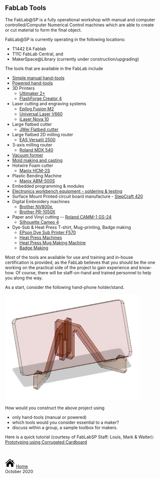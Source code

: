 ## FabLab Tools

The FabLab@SP is a fully operational workshop with manual and computer controlled/Computer Numerical Control machines which are able to create or cut material to form the final object.

FabLab@SP is currently operating in the following locations:

- T1442 EA Fablab
- T11C FabLab Central, and
- MakerSpace@Library (currently under construction/upgrading)

The tools that are available in the FabLab include

- [Simple manual hand-tools](https://duckduckgo.com/?q=images%3A+hand+tool+sets&t=canonical&iax=images&ia=images)
- [Powered hand-tools](https://duckduckgo.com/?q=images%3A+powered+tool+sets&t=canonical&iax=images&ia=images)
- 3D Printers
    - [Ultimaker 2+](https://ultimaker.com/3d-printers/ultimaker-2-plus)
    - [FlashForge Creator 4](https://www.flashforge.com/product-detail/1)
- Laser cutting and engraving systems
    - [Epilog Fusion M2](https://www.epiloglaser.com/laser-machines/fusion-laser-series.htm)
    - [Universal Laser V660](https://www.innotech-laser.com/equipment/universal-laser/vls660/)
    - [iLaser Nova 10](https://www.aeonlaser.net/nova-series-nova10.html)
- Large flatbed cutter
    - [JWei Flatbed cutter](https://avs.com.sg/technologies/product/cb03ii/)
- Large flatbed 2D milling router
    - [EAS Versatil 2500](http://panamech.com.my/im/versatile2500.htm)
- 3-axis milling router
    - [Roland MDX 540](https://www.pdi3d.com/Roland_MDX_540_MDX_540S_MDX_540A_MDX_540SA_p/mdx-540.htm)
- [Vacuum former](https://duckduckgo.com/?q=vacuum+former&t=canonical&iax=images&ia=images)
- [Mold making and casting](https://duckduckgo.com/?q=mold+making&t=canonical&iar=images&iax=images&ia=images)
- Hotwire Foam cutter
    - [Manix HCM-2S](https://huphong.com.sg/product/foam-cutting-machine/hcm-2s/)
- Plastic Bending Machine
    - [Manix ABM-500S](https://huphong.com.sg/product/bending-machine/plastic-bending-machine/abm-500s/)
- Embedded programming & modules
- [Electronics workbench equipment - soldering & testing](https://duckduckgo.com/?q=electronics+workbench+equipment&t=canonical&iax=images&ia=images)
- Surface Mount Printed circuit board manufacture - [StepCraft 420](https://sgtooling.com/collections/stepcraft-cnc-router/products/stepcraft-420-cnc-construction-kit-1)
- Digital Embroidery machines
    -  [Brother NV800e](https://www.brother.com.sg/en/products/all-sewing-machines/sewing-machines/innov-isnv800e), 
    -  [Brother PR-1050X](https://www.brother.com.sg/en/products/all-sewing-machines/sewing-machines/pr-1050x)
- Paper and Vinyl cutting
    -- [Roland CAMM-1 GS-24](https://global.rolanddg.com/products/vinyl-cutters/camm-1-gs-24-desktop-vinyl-cutter)
    -  [Silhouette Cameo 4](https://www.silhouetteamerica.com/featured-product/cameo)
- Dye-Sub & Heat Press T-shirt, Mug-printing, Badge making
    - [EPson Dye Sub Printer F570](https://epson.com/For-Work/Printers/Large-Format/SureColor-F570-Dye-Sublimation-Printer/p/SCF570SE)
    - [Heat Press Machines](https://duckduckgo.com/?q=heat+press+machine&t=canonical&iar=images&iax=images&ia=images)
    - [Heat Press Mug Making Machine](https://duckduckgo.com/?q=heat+press+mug+making+machine&t=canonical&iar=images&iax=images&ia=images)
    - [Badge Making](https://duckduckgo.com/?q=badge+making&t=canonical&iax=images&ia=images)

Most of the tools are available for use and training and in-house certification is provided, as the FabLab believes that you should be the one working on the practical side of the project to gain experience and know-how.  Of course, there will be staff-on-hand and trained personnel to help you along the way.

As a start, consider the following hand-phone holder/stand.

![Hand phone holder](images/02_handphone_holder.png)

How would you construct the above project using

- only hand-tools (manual or powered)
- which tools would you consider essential to a maker?
- discuss within a group, a sample toolbox for makers.


Here is a quick tutorial (courtesy of FabLabSP Staff: Louis, Mark & Walter): [Prototyping using Corrugated Cardboard](worksheets/Lab02_Introduction_to_cardboard_prototyping.pdf)

&nbsp;

[![Home](images/home.png "Home")](index.md) [Home](index.md)   
October 2020

